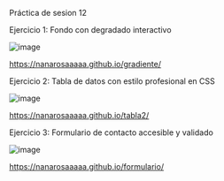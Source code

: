Práctica de sesion 12

Ejercicio 1: Fondo con degradado interactivo

![image](https://github.com/user-attachments/assets/589f4a2a-592e-4f41-869b-0993362474f1)

https://nanarosaaaaa.github.io/gradiente/

Ejercicio 2: Tabla de datos con estilo profesional en CSS

![image](https://github.com/user-attachments/assets/08a5055d-0c8e-4d29-a8c3-77a22305c2ef)

https://nanarosaaaaa.github.io/tabla2/

Ejercicio 3: Formulario de contacto accesible y validado

![image](https://github.com/user-attachments/assets/dacebab1-fe00-4b6c-b8b2-93ff481224e5)

https://nanarosaaaaa.github.io/formulario/

